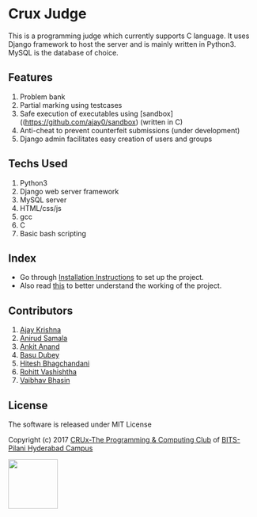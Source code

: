 # Crux Judge

This is a programming judge which currently supports C language.
It uses Django framework to host the server and is mainly written in Python3. MySQL is the database of choice.

## Features
1. Problem bank
2. Partial marking using testcases
3. Safe execution of executables using [sandbox]((https://github.com/ajay0/sandbox) (written in C)
4. Anti-cheat to prevent counterfeit submissions (under development)
5. Django admin facilitates easy creation of users and groups


## Techs Used
1. Python3
2. Django web server framework
3. MySQL server
4. HTML/css/js
5. gcc
6. C
7. Basic bash scripting


## Index

* Go through [Installation Instructions](install) to set up the project.
* Also read [this](structure) to better understand the working of the project.


## Contributors
1. [Ajay Krishna](https://github.com/ajay0)
2. [Anirud Samala](https://github.com/eragon512)
3. [Ankit Anand](https://github.com/ankit0905)
4. [Basu Dubey](https://github.com/basu96)
5. [Hitesh Bhagchandani](https://github.com/hit023)
6. [Rohitt Vashishtha](https://github.com/aero31aero)
7. [Vaibhav Bhasin](https://github.com/v-superuser)


## License
The software is released under MIT License

Copyright (c) 2017 [CRUx-The Programming & Computing Club](https://github.com/crux-BPHC) of [BITS-Pilani Hyderabad Campus](http://www.bits-pilani.ac.in/hyderabad)

<img src="https://scontent.fbom1-1.fna.fbcdn.net/v/t1.0-1/p200x200/17904452_1491990900819437_3846562565023385004_n.png?oh=4a26af21c3764e36319197a532de47c7&oe=59DFB8EC" width="100">

